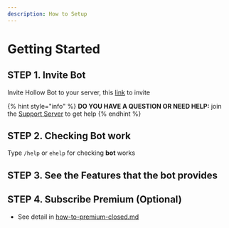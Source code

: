 ```yaml
---
description: How to Setup
---
```


# Getting Started

## STEP 1. Invite Bot

Invite Hollow Bot to your server, this [link](https://discord.com/oauth2/authorize?client\_id=887757121830141963) to invite

{% hint style="info" %}
**DO YOU HAVE A QUESTION OR NEED HELP:** join the [Support Server](https://discord.gg/ActtuYWMfZ) to get help
{% endhint %}

## STEP 2. Checking Bot work

Type `/help` or `ehelp` for checking **bot** works

## STEP 3. See the Features that the bot provides

## STEP 4. Subscribe Premium (Optional)

* See detail in [how-to-premium-closed.md](how-to-premium-closed.md "mention")&#x20;

